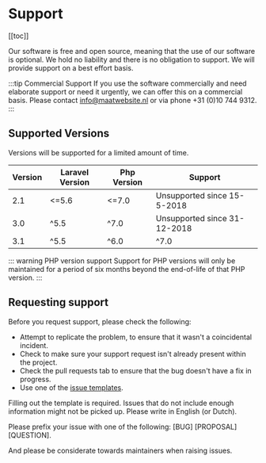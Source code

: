 # Support

[[toc]]

Our software is free and open source, meaning that the use of our software is optional. We hold no liability and there is no obligation to support. We will provide support on a best effort basis. 

:::tip Commercial Support
If you use the software commercially and need elaborate support or need it urgently, we can offer this on a commercial basis. Please contact <info@maatwebsite.nl> or via phone +31 (0)10 744 9312.
:::

## Supported Versions

Versions will be supported for a limited amount of time.

| Version | Laravel Version | Php Version | Support |
|---- |----|----|----|
| 2.1 | <=5.6 | <=7.0 | Unsupported since 15-5-2018 |
| 3.0 | ^5.5 |  ^7.0 | Unsupported since 31-12-2018 |
| 3.1 | ^5.5|^6.0 |  ^7.0 | New features |

::: warning PHP version support
Support for PHP versions will only be maintained for a period of six months beyond the end-of-life of that PHP version.
:::

## Requesting support
Before you request support, please check the following:
* Attempt to replicate the problem, to ensure that it wasn't a coincidental incident.
* Check to make sure your support request isn't already present within the project.
* Check the pull requests tab to ensure that the bug doesn't have a fix in progress.
* Use one of the [issue templates](https://github.com/Maatwebsite/Laravel-Excel/tree/3.1/.github/ISSUE_TEMPLATE).

Filling out the template is required. Issues that do not include enough information might not  be picked up. Please write in English (or Dutch).

Please prefix your issue with one of the following: [BUG] [PROPOSAL] [QUESTION].

And please be considerate towards maintainers when raising issues.
